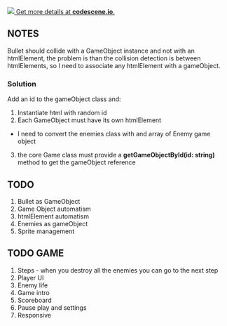 [![](https://codescene.io/projects/6222/status.svg) Get more details at **codescene.io**.](https://codescene.io/projects/6222/jobs/latest-successful/results)

## NOTES
Bullet should collide with a GameObject instance and not with an htmlElement, the problem is than the collision detection is between htmlElements, so I need to associate any htmlElement with a gameObject.

### Solution

Add an id to the gameObject class and:

1. Instantiate html with random id
2. Each GameObject must have its own htmlElement
  * I need to convert the enemies class with and array of Enemy game object
3. the core Game class must provide a **getGameObjectById(id: string)** method to get the gameObject reference


## TODO

1. Bullet as GameObject
2. Game Object automatism
3. htmlElement automatism
4. Enemies as gameObject
5. Sprite management

## TODO GAME

1. Steps - when you destroy all the enemies you can go to the next step
2. Player UI
3. Enemy life
4. Game intro
5. Scoreboard
6. Pause play and settings
7. Responsive
